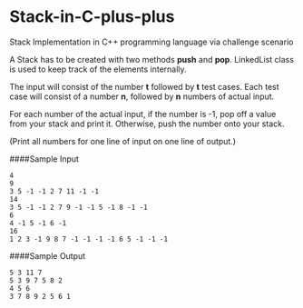 # Stack-in-C-plus-plus
Stack Implementation in C++ programming language via challenge scenario

A Stack has to be created with two methods **push** and **pop**. LinkedList class is used to keep track of the elements internally.

The input will consist of the number **t** followed by **t** test cases. Each test case will consist of a number __n__, followed by __n__ numbers of actual input.

For each number of the actual input, if the number is -1, pop off a value from your stack and print it. Otherwise, push the number onto your stack.

(Print all numbers for one line of input on one line of output.)

####Sample Input
```
4
9
3 5 -1 -1 2 7 11 -1 -1
14
3 5 -1 -1 2 7 9 -1 -1 5 -1 8 -1 -1
6
4 -1 5 -1 6 -1
16
1 2 3 -1 9 8 7 -1 -1 -1 -1 6 5 -1 -1 -1
```

####Sample Output
```
5 3 11 7
5 3 9 7 5 8 2
4 5 6
3 7 8 9 2 5 6 1
```
